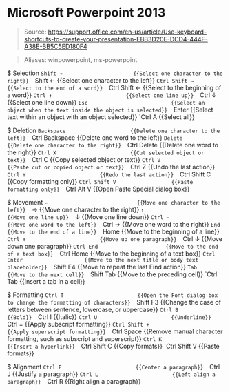 # Microsoft Powerpoint 2013

> Source: https://support.office.com/en-us/article/Use-keyboard-shortcuts-to-create-your-presentation-EBB3D20E-DCD4-444F-A38E-BB5C5ED180F4

> Aliases: winpowerpoint, ms-powerpoint

$ Selection
    `Shift →                       {{Select one character to the right}} 
    `Shift ←                       {{Select one character to the left}} 
    `Ctrl Shift →                  {{Select to the end of a word}} 
    `Ctrl Shift ←                  {{Select to the beginning of a word}} 
    `Ctrl ↑                        {{Select one line up}} 
    `Ctrl ↓                        {{Select one line down}} 
    `Esc                           {{Select an object when the text inside the object is selected}} 
    `Enter                         {{Select text within an object with an object selected}} 
    `Ctrl A                        {{Select all}} 

$ Deletion
    `Backspace                     {{Delete one character to the left}} 
    `Ctrl Backspace                {{Delete one word to the left}} 
    `Delete                        {{Delete one character to the right}} 
    `Ctrl Delete                   {{Delete one word to the right}} 
    `Ctrl X                        {{Cut selected object or text}} 
    `Ctrl C                        {{Copy selected object or text}} 
    `Ctrl V                        {{Paste cut or copied object or text}} 
    `Ctrl Z                        {{Undo the last action}} 
    `Ctrl Y                        {{Redo the last action}} 
    `Ctrl Shift C                  {{Copy formatting only}} 
    `Ctrl Shift V                  {{Paste formatting only}} 
    `Ctrl Alt V                    {{Open Paste Special dialog box}} 

$ Movement
    `←                             {{Move one character to the left}} 
    `→                             {{Move one character to the right}} 
    `↑                             {{Move one line up}} 
    `↓                             {{Move one line down}} 
    `Ctrl ←                        {{Move one word to the left}} 
    `Ctrl →                        {{Move one word to the right}} 
    `End                           {{Move to the end of a line}} 
    `Home                          {{Move to the beginning of a line}} 
    `Ctrl ↑                        {{Move up one paragraph}} 
    `Ctrl ↓                        {{Move down one paragraph}} 
    `Ctrl End                      {{Move to the end of a text box}} 
    `Ctrl Home                     {{Move to the beginning of a text box}} 
    `Ctrl Enter                    {{Move to the next title or body text placeholder}} 
    `Shift F4                      {{Move to repeat the last Find action}} 
    `Tab                           {{Move to the next cell}} 
    `Shift Tab                     {{Move to the preceding cell}} 
    `Ctrl Tab                      {{Insert a tab in a cell}} 

$ Formatting
    `Ctrl T                        {{Open the Font dialog box to change the formatting of characters}} 
    `Shift F3                      {{Change the case of letters between sentence, lowercase, or uppercase}} 
    `Ctrl B                        {{Bold}} 
    `Ctrl I                        {{Italic}} 
    `Ctrl U                        {{Underline}} 
    `Ctrl =                        {{Apply subscript formatting}} 
    `Ctrl Shift +                  {{Apply superscript formatting}} 
    `Ctrl Space                    {{Remove manual character formatting, such as subscript and superscript}} 
    `Ctrl K                        {{Insert a hyperlink}} 
    `Ctrl Shift C                  {{Copy formats}} 
    `Ctrl Shift V                  {{Paste formats}} 

$ Alignment
    `Ctrl E                        {{Center a paragraph}} 
    `Ctrl J                        {{Justify a paragraph}} 
    `Ctrl L                        {{Left align a paragraph}} 
    `Ctrl R                        {{Right align a paragraph}} 

